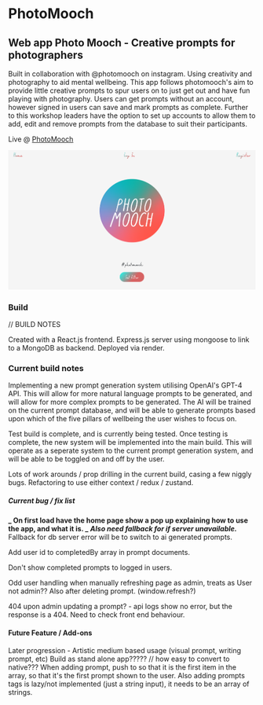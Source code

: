 # PhotoMooch

## Web app Photo Mooch - Creative prompts for photographers

Built in collaboration with @photomooch on instagram.
Using creativity and photography to aid mental wellbeing.
This app follows photomooch's aim to provide little creative prompts to spur users on to just get out and have fun playing with photography.
Users can get prompts without an account, however signed in users can save and mark prompts as complete.
Further to this workshop leaders have the option to set up accounts to allow them to add, edit and remove prompts from the database to suit their participants.

Live @ <a href="https://photomooch.onrender.com">PhotoMooch</a>

<p align="center">
  <img src="PM_screenshot.png">
</p>

### Build

// BUILD NOTES

Created with a React.js frontend.
Express.js server using mongoose to link to a MongoDB as backend.
Deployed via render.

### Current build notes

Implementing a new prompt generation system utilising OpenAI's GPT-4 API. This will allow for more natural language prompts to be generated, and will allow for more complex prompts to be generated. The AI will be trained on the current prompt database, and will be able to generate prompts based upon which of the five pillars of wellbeing the user wishes to focus on.

Test build is complete, and is currently being tested. Once testing is complete, the new system will be implemented into the main build. This will operate as a seperate system to the current prompt generation system, and will be able to be toggled on and off by the user.

Lots of work arounds / prop drilling in the current build, casing a few niggly bugs. Refactoring to use either context / redux / zustand.

##### Current bug / fix list

**_ On first load have the home page show a pop up explaining how to use the app, and what it is. _**
**_Also need fallback for if server unavailable._**
Fallback for db server error will be to switch to ai generated prompts.

Add user id to completedBy array in prompt documents.

Don't show completed prompts to logged in users.

Odd user handling when manually refreshing page as admin, treats as User not admin?? Also after deleting prompt. (window.refresh?)

404 upon admin updating a prompt? - api logs show no error, but the response is a 404. Need to check front end behaviour.

#### Future Feature / Add-ons

Later progression - Artistic medium based usage (visual prompt, writing prompt, etc)
Build as stand alone app????? // how easy to convert to native???
When adding prompt, push to so that it is the first item in the array, so that it's the first prompt shown to the user.
Also adding prompts tags is lazy/not implemented (just a string input), it needs to be an array of strings.
